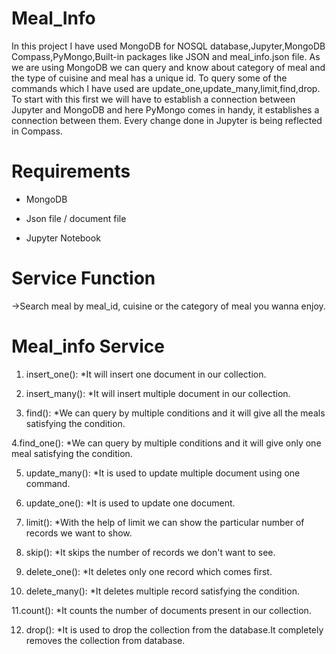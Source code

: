 # Meal_Info

In this project I have used MongoDB for NOSQL database,Jupyter,MongoDB Compass,PyMongo,Built-in packages like JSON and meal_info.json file.
As we are using MongoDB we can query and know about category of meal and the type of cuisine and meal has a unique id.
To query some of the commands which I have used are update_one,update_many,limit,find,drop.
To start with this first we will have to establish a connection between Jupyter and MongoDB and here PyMongo comes in handy, it establishes a connection between them. 
Every change done in Jupyter is being reflected in Compass.

# Requirements

- MongoDB

- Json file / document file

- Jupyter Notebook


# Service Function
->Search meal by meal_id, cuisine or the category of meal you wanna enjoy.


# Meal_info Service
1. insert_one():
  *It will insert one document in our collection.
  
2. insert_many():
  *It will insert multiple document in our collection.

3. find():
  *We can query by multiple conditions and it will give all the meals satisfying the condition.

4.find_one():
  *We can query by multiple conditions and it will give only one meal satisfying the condition.

5. update_many():
  *It is used to update multiple document using one command.

6. update_one():
  *It is used to update one document.

7. limit():
  *With the help of limit we can show the particular number of records we want to show.

8. skip():
  *It skips the number of records we don't want to see.

9. delete_one():
  *It deletes only one record which comes first.

10. delete_many():
  *It deletes multiple record satisfying the condition.

11.count():
  *It counts the number of documents present in our collection.

12. drop():
  *It is used to drop the collection from the database.It completely removes the collection from database. 
